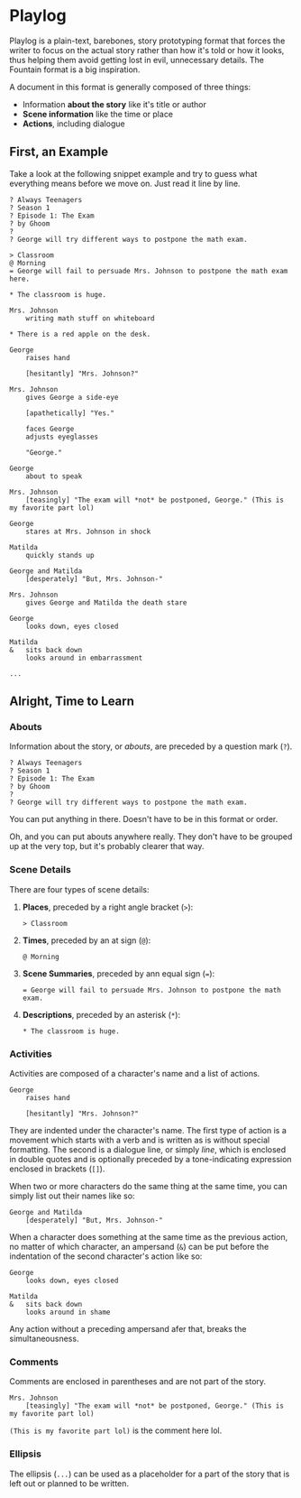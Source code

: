 # Playlog

Playlog is a plain-text, barebones, story prototyping format that forces the writer to focus on the actual story rather than how it's told or how it looks, thus helping them avoid getting lost in evil, unnecessary details. The Fountain format is a big inspiration.

A document in this format is generally composed of three things:

* Information **about the story** like it's title or author
* **Scene information** like the time or place
* **Actions**, including dialogue

## First, an Example

Take a look at the following snippet example and try to guess what everything means before we move on. Just read it line by line.

```playlog
? Always Teenagers
? Season 1
? Episode 1: The Exam
? by Ghoom
?
? George will try different ways to postpone the math exam.

> Classroom
@ Morning
= George will fail to persuade Mrs. Johnson to postpone the math exam here.

* The classroom is huge.

Mrs. Johnson
	writing math stuff on whiteboard

* There is a red apple on the desk.

George
	raises hand
	
	[hesitantly] "Mrs. Johnson?"

Mrs. Johnson
	gives George a side-eye
	
	[apathetically] "Yes."
	
	faces George
	adjusts eyeglasses
	
	"George."

George
	about to speak

Mrs. Johnson
	[teasingly] "The exam will *not* be postponed, George." (This is my favorite part lol)

George
	stares at Mrs. Johnson in shock

Matilda
	quickly stands up

George and Matilda
	[desperately] "But, Mrs. Johnson-"

Mrs. Johnson
	gives George and Matilda the death stare

George
	looks down, eyes closed

Matilda
&	sits back down
	looks around in embarrassment

...
```

## Alright, Time to Learn

### Abouts

Information about the story, or *abouts*, are preceded by a question mark (`?`).

```playlog
? Always Teenagers
? Season 1
? Episode 1: The Exam
? by Ghoom
?
? George will try different ways to postpone the math exam.
```

You can put anything in there. Doesn't have to be in this format or order.

Oh, and you can put abouts anywhere really. They don't have to be grouped up at the very top, but it's probably clearer that way.

### Scene Details

There are four types of scene details:

<ol>

<li>

**Places**, preceded by a right angle bracket (`>`):

```playlog
> Classroom
```

</li>

<li>

**Times**, preceded by an at sign (`@`):

```playlog
@ Morning
```

</li>

<li>

**Scene Summaries**, preceded by ann equal sign (`=`):

```playlog
= George will fail to persuade Mrs. Johnson to postpone the math exam.
```

</li>

<li>

**Descriptions**, preceded by an asterisk (`*`):

```playlog
* The classroom is huge.
```

</li>

</ol>

### Activities

Activities are composed of a character's name and a list of actions.

```playlog
George
	raises hand
	
	[hesitantly] "Mrs. Johnson?"
```

They are indented under the character's name. The first type of action is a movement which starts with a verb and is written as is without special formatting. The second is a dialogue line, or simply *line*, which is enclosed in double quotes and is optionally preceded by a tone-indicating expression enclosed in brackets (`[]`).

When two or more characters do the same thing at the same time, you can simply list out their names like so:

```playlog
George and Matilda
	[desperately] "But, Mrs. Johnson-"
```

When a character does something at the same time as the previous action, no matter of which character, an ampersand (`&`) can be put before the indentation of the second character's action like so:

```playlog
George
	looks down, eyes closed

Matilda
&	sits back down
	looks around in shame
```

Any action without a preceding ampersand afer that, breaks the simultaneousness.

### Comments

Comments are enclosed in parentheses and are not part of the story.

```playlog
Mrs. Johnson
	[teasingly] "The exam will *not* be postponed, George." (This is my favorite part lol)
```

`(This is my favorite part lol)` is the comment here lol.

### Ellipsis

The ellipsis (`...`) can be used as a placeholder for a part of the story that is left out or planned to be written.

